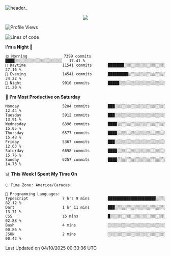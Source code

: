 ![header_](https://github.com/user-attachments/assets/4010d822-ccdc-4198-b608-18c773338d18)


<p align="center">
  <a href="http://www.github.com/thevacs">
    <img src="https://github-readme-streak-stats.herokuapp.com/?user=thevacs&stroke=ffffff&background=1c1917&ring=0891b2&fire=0891b2&currStreakNum=ffffff&currStreakLabel=0891b2&sideNums=ffffff&sideLabels=ffffff&dates=ffffff&hide_border=true" />
  </a>
</p>

<!--START_SECTION:waka-->
![Profile Views](http://img.shields.io/badge/Profile%20Views-1-blue)

![Lines of code](https://img.shields.io/badge/From%20Hello%20World%20I%27ve%20Written-8.7%20million%20lines%20of%20code-blue)

**I'm a Night 🦉** 

```text
🌞 Morning                7399 commits        ████░░░░░░░░░░░░░░░░░░░░░   17.41 % 
🌆 Daytime                11541 commits       ███████░░░░░░░░░░░░░░░░░░   27.16 % 
🌃 Evening                14541 commits       █████████░░░░░░░░░░░░░░░░   34.22 % 
🌙 Night                  9010 commits        █████░░░░░░░░░░░░░░░░░░░░   21.20 % 
```
📅 **I'm Most Productive on Saturday** 

```text
Monday                   5284 commits        ███░░░░░░░░░░░░░░░░░░░░░░   12.44 % 
Tuesday                  5912 commits        ███░░░░░░░░░░░░░░░░░░░░░░   13.91 % 
Wednesday                6396 commits        ████░░░░░░░░░░░░░░░░░░░░░   15.05 % 
Thursday                 6577 commits        ████░░░░░░░░░░░░░░░░░░░░░   15.48 % 
Friday                   5367 commits        ███░░░░░░░░░░░░░░░░░░░░░░   12.63 % 
Saturday                 6698 commits        ████░░░░░░░░░░░░░░░░░░░░░   15.76 % 
Sunday                   6257 commits        ████░░░░░░░░░░░░░░░░░░░░░   14.73 % 
```


📊 **This Week I Spent My Time On** 

```text
🕑︎ Time Zone: America/Caracas

💬 Programming Languages: 
TypeScript               7 hrs 9 mins        █████████████████████░░░░   82.12 % 
Dart                     1 hr 11 mins        ███░░░░░░░░░░░░░░░░░░░░░░   13.71 % 
CSS                      15 mins             █░░░░░░░░░░░░░░░░░░░░░░░░   02.88 % 
Bash                     4 mins              ░░░░░░░░░░░░░░░░░░░░░░░░░   00.86 % 
JSON                     2 mins              ░░░░░░░░░░░░░░░░░░░░░░░░░   00.42 % 
```


 Last Updated on 04/10/2025 00:33:36 UTC
<!--END_SECTION:waka-->
